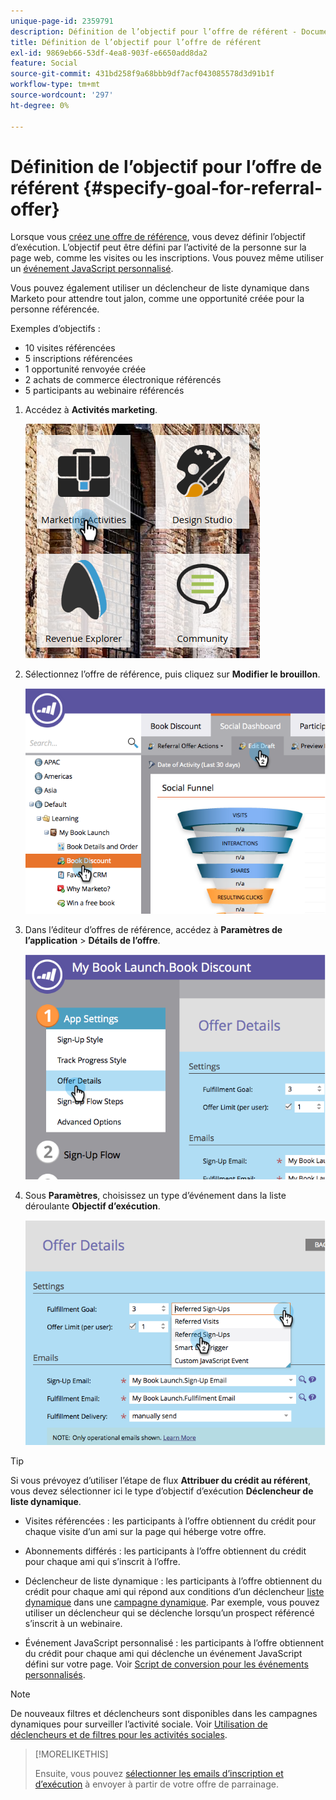 ```yaml
---
unique-page-id: 2359791
description: Définition de l’objectif pour l’offre de référent - Documents Marketo - Documentation du produit
title: Définition de l’objectif pour l’offre de référent
exl-id: 9869eb66-53df-4ea8-903f-e6650add8da2
feature: Social
source-git-commit: 431bd258f9a68bbb9df7acf043085578d3d91b1f
workflow-type: tm+mt
source-wordcount: '297'
ht-degree: 0%

---
```


# Définition de l’objectif pour l’offre de référent {#specify-goal-for-referral-offer}

Lorsque vous [créez une offre de référence](/help/marketo/product-docs/demand-generation/social/referral-offers/create-a-referral-offer.md), vous devez définir l’objectif d’exécution. L’objectif peut être défini par l’activité de la personne sur la page web, comme les visites ou les inscriptions. Vous pouvez même utiliser un [événement JavaScript personnalisé](/help/marketo/product-docs/demand-generation/social/social-functions/conversion-script-for-custom-events.md).

Vous pouvez également utiliser un déclencheur de liste dynamique dans Marketo pour attendre tout jalon, comme une opportunité créée pour la personne référencée.

Exemples d’objectifs :

* 10 visites référencées
* 5 inscriptions référencées
* 1 opportunité renvoyée créée
* 2 achats de commerce électronique référencés
* 5 participants au webinaire référencés

1. Accédez à **Activités marketing**.

   ![](assets/ma.png)

1. Sélectionnez l’offre de référence, puis cliquez sur **Modifier le brouillon**.

   ![](assets/image2014-9-19-15-3a6-3a35.png)

1. Dans l’éditeur d’offres de référence, accédez à **Paramètres de l’application** > **Détails de l’offre**.

   ![](assets/image2014-9-19-15-3a6-3a44.png)

1. Sous **Paramètres**, choisissez un type d’événement dans la liste déroulante **Objectif d’exécution**.

   ![](assets/image2014-9-19-15-3a6-3a56.png)

>[!TIP]
>
>Si vous prévoyez d’utiliser l’étape de flux **Attribuer du crédit au référent**, vous devez sélectionner ici le type d’objectif d’exécution **Déclencheur de liste dynamique**.

* Visites référencées : les participants à l’offre obtiennent du crédit pour chaque visite d’un ami sur la page qui héberge votre offre.
* Abonnements différés : les participants à l’offre obtiennent du crédit pour chaque ami qui s’inscrit à l’offre.
* Déclencheur de liste dynamique : les participants à l’offre obtiennent du crédit pour chaque ami qui répond aux conditions d’un déclencheur [liste dynamique](/help/marketo/product-docs/core-marketo-concepts/smart-lists-and-static-lists/understanding-smart-lists.md) dans une [campagne dynamique](/help/marketo/product-docs/core-marketo-concepts/smart-campaigns/understanding-smart-campaigns.md). Par exemple, vous pouvez utiliser un déclencheur qui se déclenche lorsqu’un prospect référencé s’inscrit à un webinaire.

* Événement JavaScript personnalisé : les participants à l’offre obtiennent du crédit pour chaque ami qui déclenche un événement JavaScript défini sur votre page. Voir [Script de conversion pour les événements personnalisés](/help/marketo/product-docs/demand-generation/social/social-functions/triggers-and-filters-for-social-activities.md).

>[!NOTE]
>
>De nouveaux filtres et déclencheurs sont disponibles dans les campagnes dynamiques pour surveiller l’activité sociale. Voir [Utilisation de déclencheurs et de filtres pour les activités sociales](/help/marketo/product-docs/demand-generation/social/social-functions/triggers-and-filters-for-social-activities.md).

>[!MORELIKETHIS]
>
>Ensuite, vous pouvez [sélectionner les emails d’inscription et d’exécution](/help/marketo/product-docs/demand-generation/social/referral-offers/send-referral-offer-fulfillment-email.md) à envoyer à partir de votre offre de parrainage.
